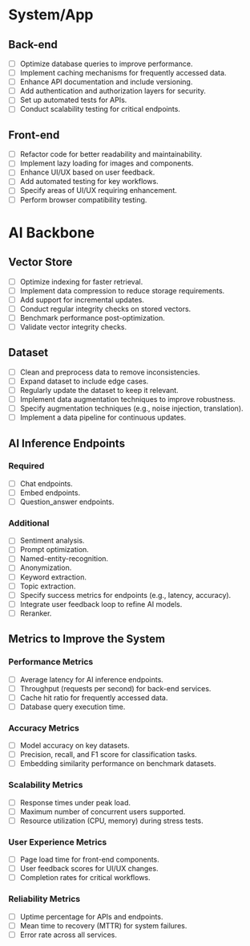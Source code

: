 # System/App
## Back-end
- [ ] Optimize database queries to improve performance.
- [ ] Implement caching mechanisms for frequently accessed data.
- [ ] Enhance API documentation and include versioning.
- [ ] Add authentication and authorization layers for security.
- [ ] Set up automated tests for APIs.
- [ ] Conduct scalability testing for critical endpoints.

## Front-end
- [ ] Refactor code for better readability and maintainability.
- [ ] Implement lazy loading for images and components.
- [ ] Enhance UI/UX based on user feedback.
- [ ] Add automated testing for key workflows.
- [ ] Specify areas of UI/UX requiring enhancement.
- [ ] Perform browser compatibility testing.

# AI Backbone

## Vector Store
- [ ] Optimize indexing for faster retrieval.
- [ ] Implement data compression to reduce storage requirements.
- [ ] Add support for incremental updates.
- [ ] Conduct regular integrity checks on stored vectors.
- [ ] Benchmark performance post-optimization.
- [ ] Validate vector integrity checks.

## Dataset
- [ ] Clean and preprocess data to remove inconsistencies.
- [ ] Expand dataset to include edge cases.
- [ ] Regularly update the dataset to keep it relevant.
- [ ] Implement data augmentation techniques to improve robustness.
- [ ] Specify augmentation techniques (e.g., noise injection, translation).
- [ ] Implement a data pipeline for continuous updates.

## AI Inference Endpoints

### Required
- [ ] Chat endpoints.
- [ ] Embed endpoints.
- [ ] Question_answer endpoints.

### Additional
- [ ] Sentiment analysis.
- [ ] Prompt optimization.
- [ ] Named-entity-recognition.
- [ ] Anonymization.
- [ ] Keyword extraction.
- [ ] Topic extraction.
- [ ] Specify success metrics for endpoints (e.g., latency, accuracy).
- [ ] Integrate user feedback loop to refine AI models.
- [ ] Reranker.

## Metrics to Improve the System

### Performance Metrics
- [ ] Average latency for AI inference endpoints.
- [ ] Throughput (requests per second) for back-end services.
- [ ] Cache hit ratio for frequently accessed data.
- [ ] Database query execution time.

### Accuracy Metrics
- [ ] Model accuracy on key datasets.
- [ ] Precision, recall, and F1 score for classification tasks.
- [ ] Embedding similarity performance on benchmark datasets.

### Scalability Metrics
- [ ] Response times under peak load.
- [ ] Maximum number of concurrent users supported.
- [ ] Resource utilization (CPU, memory) during stress tests.

### User Experience Metrics
- [ ] Page load time for front-end components.
- [ ] User feedback scores for UI/UX changes.
- [ ] Completion rates for critical workflows.

### Reliability Metrics
- [ ] Uptime percentage for APIs and endpoints.
- [ ] Mean time to recovery (MTTR) for system failures.
- [ ] Error rate across all services.
